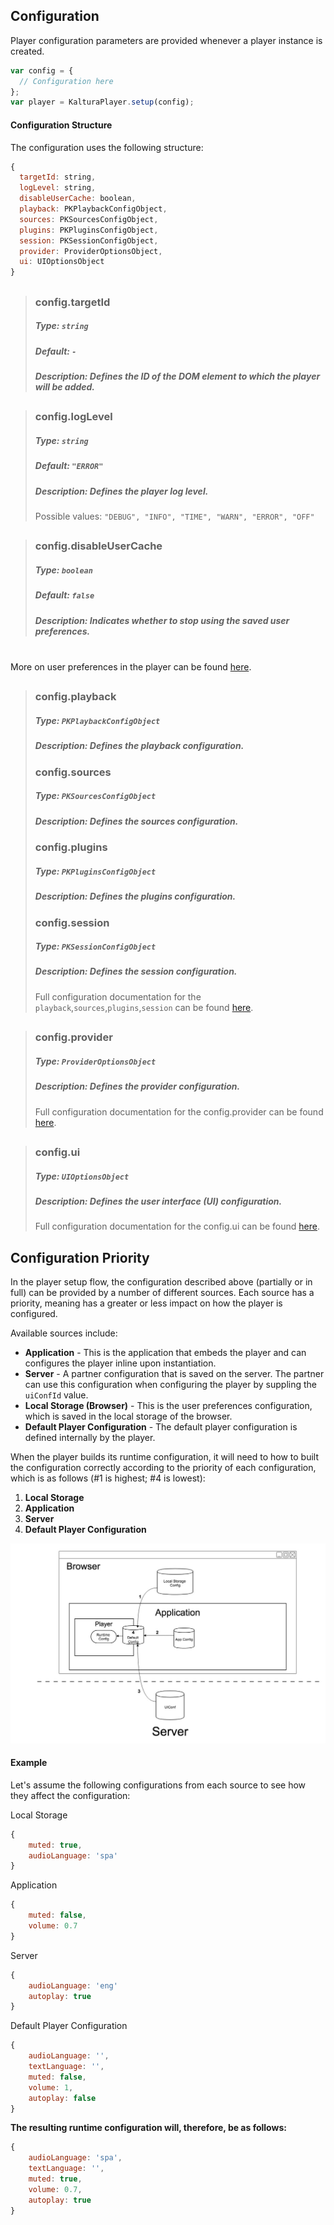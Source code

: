 
## Configuration
Player configuration parameters are provided whenever a player instance is created.
```js
var config = {
  // Configuration here
};
var player = KalturaPlayer.setup(config);
```

#### Configuration Structure

The configuration uses the following structure:

```js
{
  targetId: string,
  logLevel: string,
  disableUserCache: boolean,
  playback: PKPlaybackConfigObject,
  sources: PKSourcesConfigObject,
  plugins: PKPluginsConfigObject,
  session: PKSessionConfigObject,
  provider: ProviderOptionsObject,
  ui: UIOptionsObject
}
```
##
>### config.targetId
>##### Type: `string`
>##### Default: `-`
>##### Description: Defines the ID of the DOM element to which the player will be added.
##
>### config.logLevel
>##### Type: `string`
>##### Default: `"ERROR"`
>##### Description: Defines the player log level.
>Possible values: `"DEBUG", "INFO", "TIME", "WARN", "ERROR", "OFF"`
##
>### config.disableUserCache
>##### Type: `boolean`
>##### Default: `false`
>##### Description: Indicates whether to stop using the saved user preferences.
<br>More on user preferences in the player can be found [here](./user-preferences.md).
##
>### config.playback
>##### Type: `PKPlaybackConfigObject`
>##### Description: Defines the playback configuration.
>### config.sources
>##### Type: `PKSourcesConfigObject`
>##### Description: Defines the sources configuration.
>### config.plugins
>##### Type: `PKPluginsConfigObject`
>##### Description: Defines the plugins configuration.
>### config.session
>##### Type: `PKSessionConfigObject`
>##### Description: Defines the session configuration.
>Full configuration documentation for the `playback`,`sources`,`plugins`,`session` can be found [here](https://github.com/kaltura/playkit-js/blob/master/docs/configuration.md).
##
>### config.provider
>##### Type: `ProviderOptionsObject`
>##### Description: Defines the provider configuration.
>Full configuration documentation for the config.provider can be found [here](https://github.com/kaltura/playkit-js-providers/blob/master/docs/configuration.md).
##
>### config.ui
>##### Type: `UIOptionsObject`
>##### Description: Defines the user interface (UI) configuration.
>Full configuration documentation for the config.ui can be found [here](https://github.com/kaltura/playkit-js-ui/blob/master/docs/configuration.md).

## Configuration Priority
In the player setup flow, the configuration described above (partially or in full) can be provided by a number of different sources. Each source has a priority, meaning has a greater or less impact on how the player is configured.

Available sources include:

* **Application** - This is the application that embeds the player and can configures the player inline upon instantiation.
* **Server** - A partner configuration that is saved on the server. The partner can use this configuration when configuring the player by suppling the `uiConfId` value.
* **Local Storage (Browser)** - This is the user preferences configuration, which is saved in the local storage of the browser.
* **Default Player Configuration** - The default player configuration is defined internally by the player.

When the player builds its runtime configuration, it will need to how to built the configuration correctly according to the priority of each configuration, which is as follows (#1 is highest; #4 is lowest):

1. **Local Storage**
2. **Application**
3. **Server**
4. **Default Player Configuration**

![configuration-strength](./images/configuration-strength.jpg)

#### Example
Let's assume the following configurations from each source to see how they affect the configuration:

Local Storage
```js
{
	muted: true,
	audioLanguage: 'spa'
}
```
Application
```js
{
	muted: false,
	volume: 0.7
}
```
Server
```js
{
	audioLanguage: 'eng'
	autoplay: true
}
```
Default Player Configuration
```js
{
	audioLanguage: '',
	textLanguage: '',
	muted: false,
	volume: 1,
	autoplay: false
}
```

**The resulting runtime configuration will, therefore, be as follows:**

```js
{
	audioLanguage: 'spa',
	textLanguage: '',
	muted: true,
	volume: 0.7,
	autoplay: true
}
```
